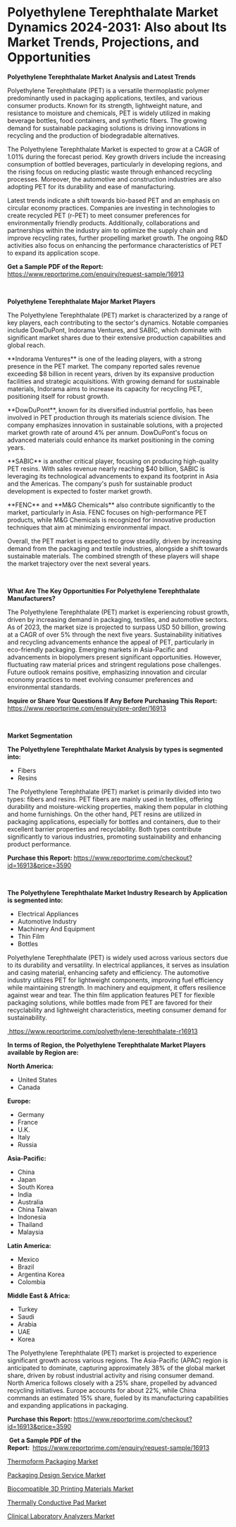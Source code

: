 <p><h1>Polyethylene Terephthalate Market Dynamics 2024-2031: Also about Its Market Trends, Projections, and Opportunities</h1></p><p><strong>Polyethylene Terephthalate Market Analysis and Latest Trends</strong></p>
<p><p>Polyethylene Terephthalate (PET) is a versatile thermoplastic polymer predominantly used in packaging applications, textiles, and various consumer products. Known for its strength, lightweight nature, and resistance to moisture and chemicals, PET is widely utilized in making beverage bottles, food containers, and synthetic fibers. The growing demand for sustainable packaging solutions is driving innovations in recycling and the production of biodegradable alternatives. </p><p>The Polyethylene Terephthalate Market is expected to grow at a CAGR of 1.01% during the forecast period. Key growth drivers include the increasing consumption of bottled beverages, particularly in developing regions, and the rising focus on reducing plastic waste through enhanced recycling processes. Moreover, the automotive and construction industries are also adopting PET for its durability and ease of manufacturing. </p><p>Latest trends indicate a shift towards bio-based PET and an emphasis on circular economy practices. Companies are investing in technologies to create recycled PET (r-PET) to meet consumer preferences for environmentally friendly products. Additionally, collaborations and partnerships within the industry aim to optimize the supply chain and improve recycling rates, further propelling market growth. The ongoing R&D activities also focus on enhancing the performance characteristics of PET to expand its application scope.</p></p>
<p><strong>Get a Sample PDF of the Report:&nbsp;</strong> <a href="https://www.reportprime.com/enquiry/request-sample/16913?utm_campaign=4&utm_medium=2&utm_source=Github&utm_content=ia&utm_term=24112024&utm_id=polyethylene-terephthalate">https://www.reportprime.com/enquiry/request-sample/16913</a></p>
<p>&nbsp;</p>
<p><strong>Polyethylene Terephthalate Major Market Players</strong></p>
<p><p>The Polyethylene Terephthalate (PET) market is characterized by a range of key players, each contributing to the sector's dynamics. Notable companies include DowDuPont, Indorama Ventures, and SABIC, which dominate with significant market shares due to their extensive production capabilities and global reach.</p><p>**Indorama Ventures** is one of the leading players, with a strong presence in the PET market. The company reported sales revenue exceeding $8 billion in recent years, driven by its expansive production facilities and strategic acquisitions. With growing demand for sustainable materials, Indorama aims to increase its capacity for recycling PET, positioning itself for robust growth.</p><p>**DowDuPont**, known for its diversified industrial portfolio, has been involved in PET production through its materials science division. The company emphasizes innovation in sustainable solutions, with a projected market growth rate of around 4% per annum. DowDuPont's focus on advanced materials could enhance its market positioning in the coming years.</p><p>**SABIC** is another critical player, focusing on producing high-quality PET resins. With sales revenue nearly reaching $40 billion, SABIC is leveraging its technological advancements to expand its footprint in Asia and the Americas. The company's push for sustainable product development is expected to foster market growth.</p><p>**FENC** and **M&G Chemicals** also contribute significantly to the market, particularly in Asia. FENC focuses on high-performance PET products, while M&G Chemicals is recognized for innovative production techniques that aim at minimizing environmental impact.</p><p>Overall, the PET market is expected to grow steadily, driven by increasing demand from the packaging and textile industries, alongside a shift towards sustainable materials. The combined strength of these players will shape the market trajectory over the next several years.</p></p>
<p>&nbsp;</p>
<p><strong>What Are The Key Opportunities For Polyethylene Terephthalate Manufacturers?</strong></p>
<p><p>The Polyethylene Terephthalate (PET) market is experiencing robust growth, driven by increasing demand in packaging, textiles, and automotive sectors. As of 2023, the market size is projected to surpass USD 50 billion, growing at a CAGR of over 5% through the next five years. Sustainability initiatives and recycling advancements enhance the appeal of PET, particularly in eco-friendly packaging. Emerging markets in Asia-Pacific and advancements in biopolymers present significant opportunities. However, fluctuating raw material prices and stringent regulations pose challenges. Future outlook remains positive, emphasizing innovation and circular economy practices to meet evolving consumer preferences and environmental standards.</p></p>
<p><strong>Inquire or Share Your Questions If Any Before Purchasing This Report:</strong> <a href="https://www.reportprime.com/enquiry/pre-order/16913?utm_campaign=4&utm_medium=2&utm_source=Github&utm_content=ia&utm_term=24112024&utm_id=polyethylene-terephthalate">https://www.reportprime.com/enquiry/pre-order/16913</a></p>
<p>&nbsp;</p>
<p><strong>Market Segmentation</strong></p>
<p><strong>The Polyethylene Terephthalate Market Analysis by types is segmented into:</strong></p>
<p><ul><li>Fibers</li><li>Resins</li></ul></p>
<p><p>The Polyethylene Terephthalate (PET) market is primarily divided into two types: fibers and resins. PET fibers are mainly used in textiles, offering durability and moisture-wicking properties, making them popular in clothing and home furnishings. On the other hand, PET resins are utilized in packaging applications, especially for bottles and containers, due to their excellent barrier properties and recyclability. Both types contribute significantly to various industries, promoting sustainability and enhancing product performance.</p></p>
<p><strong>Purchase this Report:&nbsp;</strong><a href="https://www.reportprime.com/checkout?id=16913&price=3590&utm_campaign=4&utm_medium=2&utm_source=Github&utm_content=ia&utm_term=24112024&utm_id=polyethylene-terephthalate">https://www.reportprime.com/checkout?id=16913&price=3590</a></p>
<p>&nbsp;</p>
<p><strong>The Polyethylene Terephthalate Market Industry Research by Application is segmented into:</strong></p>
<p><ul><li>Electrical Appliances</li><li>Automotive Industry</li><li>Machinery And Equipment</li><li>Thin Film</li><li>Bottles</li></ul></p>
<p><p>Polyethylene Terephthalate (PET) is widely used across various sectors due to its durability and versatility. In electrical appliances, it serves as insulation and casing material, enhancing safety and efficiency. The automotive industry utilizes PET for lightweight components, improving fuel efficiency while maintaining strength. In machinery and equipment, it offers resilience against wear and tear. The thin film application features PET for flexible packaging solutions, while bottles made from PET are favored for their recyclability and lightweight characteristics, meeting consumer demand for sustainability.</p></p>
<p><a href="https://www.reportprime.com/polyethylene-terephthalate-r16913?utm_campaign=4&utm_medium=2&utm_source=Github&utm_content=ia&utm_term=24112024&utm_id=polyethylene-terephthalate">&nbsp;https://www.reportprime.com/polyethylene-terephthalate-r16913</a></p>
<p><strong>In terms of Region, the Polyethylene Terephthalate Market Players available by Region are:</strong></p>
<p>
    <p> <strong> North America: </strong>
        <ul>
            <li>United States</li>
            <li>Canada</li>
        </ul>
        </p> 
    <p> <strong> Europe: </strong>
        <ul>
            <li>Germany</li>
            <li>France</li>
            <li>U.K.</li>
            <li>Italy</li>
            <li>Russia</li>
        </ul>
        </p> 
    <p> <strong> Asia-Pacific: </strong>
        <ul>
            <li>China</li>
            <li>Japan</li>
            <li>South Korea</li>
            <li>India</li>
            <li>Australia</li>
            <li>China Taiwan</li>
            <li>Indonesia</li>
            <li>Thailand</li>
            <li>Malaysia</li>
        </ul>
        </p> 
    <p> <strong> Latin America: </strong>
        <ul>
            <li>Mexico</li>
            <li>Brazil</li>
            <li>Argentina Korea</li>
            <li>Colombia</li>
        </ul>
        </p> 
    <p> <strong> Middle East & Africa: </strong>
        <ul>
            <li>Turkey</li>
            <li>Saudi</li>
            <li>Arabia</li>
            <li>UAE</li>
            <li>Korea</li>
        </ul>
    </p>
    </p>
<p><p>The Polyethylene Terephthalate (PET) market is projected to experience significant growth across various regions. The Asia-Pacific (APAC) region is anticipated to dominate, capturing approximately 38% of the global market share, driven by robust industrial activity and rising consumer demand. North America follows closely with a 25% share, propelled by advanced recycling initiatives. Europe accounts for about 22%, while China commands an estimated 15% share, fueled by its manufacturing capabilities and expanding applications in packaging.</p></p>
<p><strong>Purchase this Report: </strong><a href="https://www.reportprime.com/checkout?id=16913&price=3590&utm_campaign=4&utm_medium=2&utm_source=Github&utm_content=ia&utm_term=24112024&utm_id=polyethylene-terephthalate">https://www.reportprime.com/checkout?id=16913&price=3590</a></p>
<p>&nbsp;<strong>Get a Sample PDF of the Report:&nbsp;&nbsp;</strong><a href="https://www.reportprime.com/enquiry/request-sample/16913?utm_campaign=4&utm_medium=2&utm_source=Github&utm_content=ia&utm_term=24112024&utm_id=polyethylene-terephthalate">https://www.reportprime.com/enquiry/request-sample/16913</a></p>
<p><strong></strong></p>
<p><p><a href="https://github.com/FosterFahey91/Market-Research-Report-List-1/blob/main/thermoform-packaging-market.md?utm_campaign=4&utm_medium=2&utm_source=Github&utm_content=ia&utm_term=24112024&utm_id=polyethylene-terephthalate">Thermoform Packaging Market</a></p><p><a href="https://issuu.com/reportprime-2/docs/packaging-design-service-market-siz_f5a5cc70d07dab?utm_campaign=4&utm_medium=2&utm_source=Github&utm_content=ia&utm_term=24112024&utm_id=polyethylene-terephthalate">Packaging Design Service Market</a></p><p><a href="https://github.com/Rekhakhatun65/Market-Research-Report-List-1/blob/main/biocompatible-3d-printing-materials-market.md?utm_campaign=4&utm_medium=2&utm_source=Github&utm_content=ia&utm_term=24112024&utm_id=polyethylene-terephthalate">Biocompatible 3D Printing Materials Market</a></p><p><a href="https://www.linkedin.com/pulse/digital-transformation-thermally-conductive-pad-industry-market-romge?utm_campaign=4&utm_medium=2&utm_source=Github&utm_content=ia&utm_term=24112024&utm_id=polyethylene-terephthalate">Thermally Conductive Pad Market</a></p><p><a href="https://www.linkedin.com/pulse/clinical-laboratory-analyzers-market-research-report-trends-zvjpe?utm_campaign=4&utm_medium=2&utm_source=Github&utm_content=ia&utm_term=24112024&utm_id=polyethylene-terephthalate">Clinical Laboratory Analyzers Market</a></p></p>